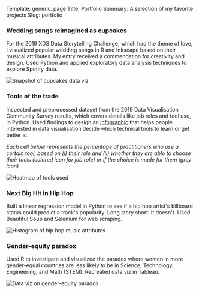 Template: generic_page
Title: Portfolio
Summary: A selection of my favorite projects
Slug: portfolio

### Wedding songs reimagined as cupcakes
For the 2019 XDS Data Storytelling Challenge, which had the theme of love, I visualized popular wedding songs in R and Inkscape based on their musical attributes. My entry received a commendation for creativity and design. Used Python and applied exploratory data analysis techniques to explore Spotify data.

![Snapshot of cupcakes data viz]({static}/images/cupcakes.svg)

### Tools of the trade
Inspected and preprocessed dataset from the 2019 Data Visualisation Community Survey results, which covers details like job roles and tool use, in Python. Used findings to design an [infographic](https://www.datavisualizationsociety.com/annual-survey-challenge/2019/10/22/challenge-title-aakh3) that helps people interested in data visualisation decide which technical tools to learn or get better at.

*Each cell below represents the percentage of practitioners who use a certain tool, based on (i) their role and (ii) whether they are able to choose their tools (colored icon for job role) or if the choice is made for them (grey icon)*

![Heatmap of tools used]({static}/images/heatmap.png)

### Next Big Hit in Hip Hop
Built a linear regression model in Python to see if a hip hop artist's billboard status could
predict a track's popularity. Long story short: It doesn't. Used Beautiful Soup and Selenium for
web scraping.

![Histogram of hip hop music attributes]({static}/images/hiphop_hist.png)

### Gender-equity paradox
Used R to investigate and visualized the paradox where women in more gender-equal countries are less likely to be in Science, Technology, Engineering, and Math (STEM). Recreated data viz in Tableau.

![Data viz on gender-equity paradox]({static}/images/paradox.png)



